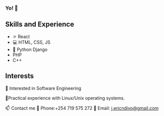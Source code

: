 ### Yo! 👋 


## Skills and Experience
* ⚛ React
* 💻 HTML, CSS, JS
* 🐍 Python Django
* PHP
* C++

## Interests 
👀 Interested in Software Engineering 

🐧Practical experience with Linux/Unix  operating systems.


📫 Contact me
🤙 Phone:+254 719 575 272 
📩 Email: j.ericndivo@gmail.com


